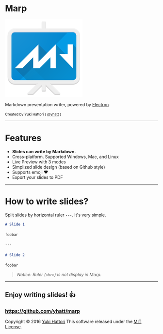 Marp
===

![](images/marp.png)

Markdown presentation writer, powered by [Electron](http://electron.atom.io/)

<small>Created by Yuki Hattori ( [@yhatt](https://github.com/yhatt) )</small>

---

# Features

- **Slides can write by Markdown.**
- Cross-platform. Supported Windows, Mac, and Linux
- Live Preview with 3 modes
- Simplized slide design (based on Github style)
- Supports emoji :heart:
- Export your slides to PDF

---

# How to write slides?

Split slides by horizontal ruler `---`. It's very simple.

```md
# Slide 1

foobar

---

# Slide 2

foobar
```

> *Notice: Ruler (`<hr>`) is not display in Marp.*

---

## Enjoy writing slides! :+1:

### https://github.com/yhatt/marp

Copyright &copy; 2016 [Yuki Hattori](https://github.com/yhatt)
This software released under the [MIT License](https://opensource.org/licenses/mit-license.php).
